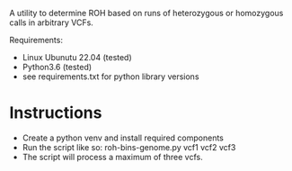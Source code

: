 A utility to determine ROH based on runs of heterozygous or homozygous calls in arbitrary VCFs.

Requirements:
- Linux Ubunutu 22.04 (tested)
- Python3.6 (tested)
- see requirements.txt for python library versions


# Instructions
- Create a python venv and install required components
- Run the script like so:
  roh-bins-genome.py vcf1 vcf2 vcf3
- The script will process a maximum of three vcfs.

